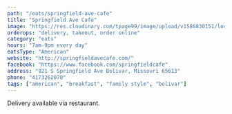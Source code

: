 ```yaml
---
path: "/eats/springfield-ave-cafe"
title: "Springfield Ave Cafe"
image: "https://res.cloudinary.com/tpage99/image/upload/v1586830151/local417eats/local417eatslogo.png"
orderops: "delivery, takeout, order online"
category: "eats"
hours: "7am-9pm every day"
eatsType: "American"
website: "http://springfieldavecafe.com/"
facebook: "https://www.facebook.com/springfieldcafe"
address: "921 S Springfield Ave Bolivar, Missouri 65613"
phone: "4173262070"
tags: ["american", "breakfast", "family style", "bolivar"]
---
```


Delivery available via restaurant.